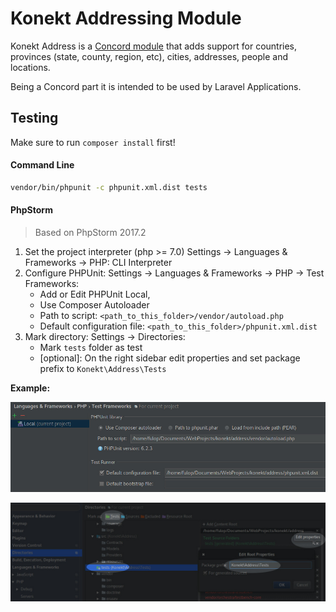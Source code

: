 # Konekt Addressing Module

Konekt Address is a [Concord module](https://artkonekt.github.io/concord/#/modules) that adds support for countries, provinces (state, county, region, etc), cities, addresses, people and locations.

Being a Concord part it is intended to be used by Laravel Applications.

## Testing

Make sure to run `composer install` first!

#### Command Line

```bash
vendor/bin/phpunit -c phpunit.xml.dist tests
```

#### PhpStorm

> Based on PhpStorm 2017.2

1. Set the project interpreter (php >= 7.0) Settings -> Languages & Frameworks -> PHP: CLI Interpreter
2. Configure PHPUnit: Settings -> Languages & Frameworks -> PHP -> Test Frameworks:
    - Add or Edit PHPUnit Local,
    - Use Composer Autoloader
    - Path to script: `<path_to_this_folder>/vendor/autoload.php`
    - Default configuration file: `<path_to_this_folder>/phpunit.xml.dist`
3. Mark directory: Settings -> Directories:
    - Mark `tests` folder as test
    - [optional]: On the right sidebar edit properties and set package prefix to `Konekt\Address\Tests`

**Example:**

![PHPUnit Settings](docs/testing_storm_phpunit.jpg)

![Directory Settings](docs/testing_storm_directories.jpg)
